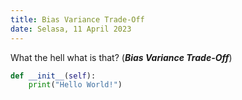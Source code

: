 ```yaml
---
title: Bias Variance Trade-Off
date: Selasa, 11 April 2023
---
```


What the hell what is that? (**_Bias Variance Trade-Off_**)

```python
def __init__(self):
    print("Hello World!")
```
